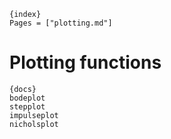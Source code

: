     {index}
    Pages = ["plotting.md"]

# Plotting functions

    {docs}
    bodeplot
    stepplot
    impulseplot
    nicholsplot
